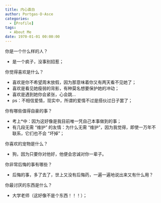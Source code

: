 ```yaml
---
title: 内心直白
author: Portgas·D·Asce
categories:
  - [Profile]
tags:
  - About Me
date: 1970-01-01 00:00:00
---
```


<!--more-->

你是一个什么样的人？
- 是一个疯子，没事别招惹；

你觉得喜欢是什么？
- 喜欢是你不希望周末放假，因为那意味着你又有两天看不见她了；
- 喜欢是看见她瘦弱的背影，有种莫名想要保护她的冲动；
- 喜欢是遇到她你会紧张，心会跳...
- ps：不相信爱情，现实中，所谓的爱情不过是搭伙过日子罢了；

你有哪些值得自豪的事？
- 考上*中：因为这好像是我目前唯一凭自己本事做到的事；
- 有几段无需 “维护” 的友情：为什么无需 “维护”，因为我觉得，即使一万年不联系，它们也不会 “坏掉”；

你喜欢的宠物是什么？
- 狗，因为只要你对他好，他便会忠诚对你一辈子。

你非常后悔的事有哪些？
- 后悔的事，多了去了，世上又没有后悔药，一遍一遍地说出来又有什么用？

你最讨厌的东西是什么？
- 大学老师（这好像不是个东西！！！）；